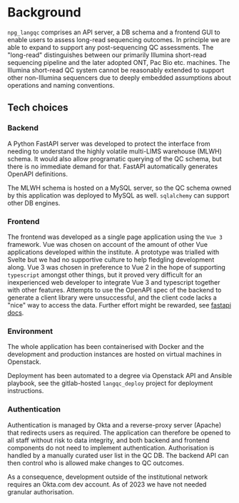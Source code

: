 # Background

`npg_langqc` comprises an API server, a DB schema and a frontend GUI to enable users to assess long-read sequencing outcomes. In principle we are able to expand to support any post-sequencing QC assessments. The "long-read" distinguishes between our primarily Illumina short-read sequencing pipeline and the later adopted ONT, Pac Bio etc. machines. The Illumina short-read QC system cannot be reasonably extended to support other non-Illumina sequencers due to deeply embedded assumptions about operations and naming conventions.

## Tech choices

### Backend

A Python FastAPI server was developed to protect the interface from needing to understand the highly volatile multi-LIMS warehouse (MLWH) schema. It would also allow programatic querying of the QC schema, but there is no immediate demand for that. FastAPI automatically generates OpenAPI definitions.

The MLWH schema is hosted on a MySQL server, so the QC schema owned by this application was deployed to MySQL as well. `sqlalchemy` can support other DB engines.

### Frontend

The frontend was developed as a single page application using the `Vue 3` framework. Vue was chosen on account of the amount of other Vue applications developed within the institute. A prototype was trialled with Svelte but we had no supportive culture to help fledgling development along. Vue 3 was chosen in preference to Vue 2 in the hope of supporting `typescript` amongst other things, but it proved very difficult for an inexperienced web developer to integrate Vue 3 and typescript together with other features. Attempts to use the OpenAPI spec of the backend to generate a client library were unsuccessful, and the client code lacks a "nice" way to access the data. Further effort might be rewarded, see [fastapi docs](https://fastapi.tiangolo.com/advanced/generate-clients/).

### Environment

The whole application has been containerised with Docker and the development and production instances are hosted on virtual machines in Openstack.

Deployment has been automated to a degree via Openstack API and Ansible playbook, see the gitlab-hosted `langqc_deploy` project for deployment instructions.

### Authentication

Authentication is managed by Okta and a reverse-proxy server (Apache) that redirects users as required. The application can therefore be opened to all staff without risk to data integrity, and both backend and frontend components do not need to implement authentication. Authorisation is handled by a manually curated user list in the QC DB. The backend API can then control who is allowed make changes to QC outcomes.

As a consequence, development outside of the institutional network requires an Okta.com dev account. As of 2023 we have not needed granular authorisation.
